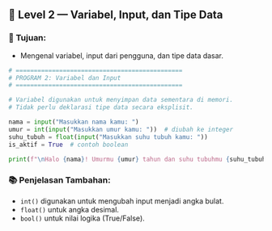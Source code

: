 
## 🧮 Level 2 — Variabel, Input, dan Tipe Data

### 🎯 Tujuan:
- Mengenal variabel, input dari pengguna, dan tipe data dasar.

```python
# ==============================================
# PROGRAM 2: Variabel dan Input
# ==============================================

# Variabel digunakan untuk menyimpan data sementara di memori.
# Tidak perlu deklarasi tipe data secara eksplisit.

nama = input("Masukkan nama kamu: ")
umur = int(input("Masukkan umur kamu: "))  # diubah ke integer
suhu_tubuh = float(input("Masukkan suhu tubuh kamu: "))
is_aktif = True  # contoh boolean

print(f"\nHalo {nama}! Umurmu {umur} tahun dan suhu tubuhmu {suhu_tubuh}°C.")
```

### 📚 Penjelasan Tambahan:
- `int()` digunakan untuk mengubah input menjadi angka bulat.
- `float()` untuk angka desimal.
- `bool()` untuk nilai logika (True/False).
